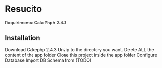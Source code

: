 Resucito
========
Requiriments: CakePhph 2.4.3

Installation
------------
Download Cakephp 2.4.3
Unzip to the directory you want.
Delete ALL the content of the app folder
Clone this project inside the app folder
Configure Database
Import DB Schema from (TODO)